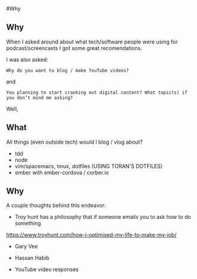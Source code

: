 #Why 

## Why 
When I asked around about what tech/software people were using for podcast/screencasts I got some great recomendations.

I was also asked:
```
Why do you want to blog / make YouTube videos?
```
and 
```
You planning to start cranking out digital content? What topic(s) if you don’t mind me asking?
```

Well, 

## What
All things (even outside tech) would I blog / vlog about?
- tdd
- node
- vim/spacemacs, tmux, dotfiles (USING TORAN'S DOTFILES)
- ember with ember-cordova / corber.io

## Why

A couple thoughts behind this endeavor:
- Troy hunt has a philosophy that if someone emails you to ask how to do something 

https://www.troyhunt.com/how-i-optimised-my-life-to-make-my-job/

- Gary Vee

- Hassan Habib

- YouTube video responses
